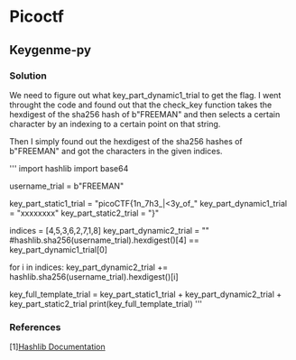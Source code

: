 # Picoctf

## Keygenme-py

### Solution

We need to figure out what key_part_dynamic1_trial to get the flag. I went throught the code and found out that the check_key function takes the hexdigest of the sha256 hash of b"FREEMAN" and then selects a certain character by an indexing to a certain point on that string.

Then I simply found out the hexdigest of the sha256 hashes of b"FREEMAN" and got the characters in the given indices.

'''
import hashlib
import base64

username_trial = b"FREEMAN"

key_part_static1_trial = "picoCTF{1n_7h3_|<3y_of_"
key_part_dynamic1_trial = "xxxxxxxx"
key_part_static2_trial = "}"


indices = [4,5,3,6,2,7,1,8]
key_part_dynamic2_trial = ""
#hashlib.sha256(username_trial).hexdigest()[4] == key_part_dynamic1_trial[0]

for i in indices:
    key_part_dynamic2_trial += hashlib.sha256(username_trial).hexdigest()[i]

key_full_template_trial = key_part_static1_trial + key_part_dynamic2_trial + key_part_static2_trial
print(key_full_template_trial)
'''


### References

[1][Hashlib Documentation](https://docs.python.org/3/library/hashlib.html)
